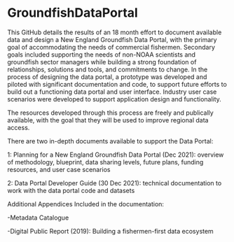 # GroundfishDataPortal
This GitHub details the results of an 18 month effort to document available data and design a New England Groundfish Data Portal, with the primary goal of accommodating the needs of commercial fishermen. Secondary goals included supporting the needs of non-NOAA scientists and groundfish sector managers while building a strong foundation of relationships, solutions and tools, and commitments to change. In the process of designing the data portal, a prototype was developed and piloted with significant documentation and code, to support future efforts to build out a functioning data portal and user interface. Industry user case scenarios were developed to support application design and functionality. 
 
The resources developed through this process are freely and publically available, with the goal that they will be used to improve regional data access.

There are two in-depth documents available to support the Data Portal:

1: Planning for a New England Groundfish Data Portal (Dec 2021): overview of methodology, blueprint, data sharing levels, future plans, funding resources, and user case scenarios

2: Data Portal Developer Guide (30 Dec 2021): technical documentation to work with the data portal code and datasets

Additional Appendices Included in the documentation:

-Metadata Catalogue

-Digital Public Report (2019): Building a fishermen-first data ecosystem
